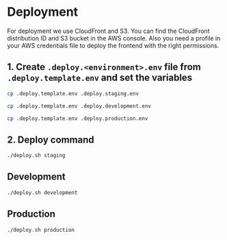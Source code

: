 # Deployment

For deployment we use CloudFront and S3.
You can find the CloudFront distribution ID and S3 bucket in the AWS console.
Also you need a profile in your AWS credentials file to deploy the frontend with the right permissions.

## 1. Create `.deploy.<environment>.env` file from `.deploy.template.env` and set the variables

```bash
cp .deploy.template.env .deploy.staging.env
```

```bash
cp .deploy.template.env .deploy.development.env
```

```bash
cp .deploy.template.env .deploy.production.env
```

## 2. Deploy command

```bash
./deploy.sh staging
```

## Development

```bash
./deploy.sh development
```

## Production

```bash
./deploy.sh production
```
